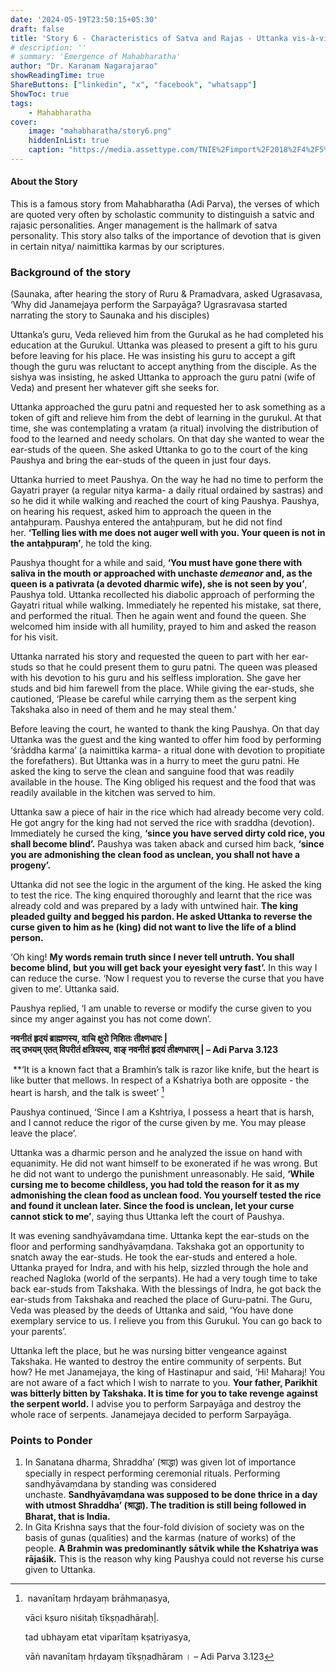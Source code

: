 ```yaml
---
date: '2024-05-19T23:50:15+05:30'
draft: false
title: 'Story 6 - Characteristics of Satva and Rajas - Uttanka vis-à-vis King Paushya'
# description: ''
# summary: 'Emergence of Mahabharatha'
author: "Dr. Karanam Nagarajarao"
showReadingTime: true
ShareButtons: ["linkedin", "x", "facebook", "whatsapp"]
ShowToc: true
tags: 
    - Mahabharatha
cover:
    image: "mahabharatha/story6.png"
    hiddenInList: true
    caption: "https://media.assettype.com/TNIE%2Fimport%2F2018%2F4%2F5%2Foriginal%2Fgetting.jpg?w=768&auto=format%2Ccompress&fit=max"
---
```


#### About the Story
This is a famous story from Mahabharatha (Adi Parva), the verses of which are quoted very often by scholastic community to distinguish a satvic and rajasic personalities. Anger management is the hallmark of satva personality. This story also talks of the importance of devotion that is given in certain nitya/ naimittika karmas by our scriptures.
### Background of the story
(Saunaka, after hearing the story of Ruru & Pramadvara, asked Ugrasavasa, ‘Why did Janamejaya perform the Sarpayāga? Ugrasravasa started narrating the story to Saunaka and his disciples)

Uttanka’s guru, Veda relieved him from the Gurukal as he had completed his education at the Gurukul. Uttanka was pleased to present a gift to his guru before leaving for his place. He was insisting his guru to accept a gift though the guru was reluctant to accept anything from the disciple. As the sishya was insisting, he asked Uttanka to approach the guru patni (wife of Veda) and present her whatever gift she seeks for.

Uttanka approached the guru patni and requested her to ask something as a token of gift and relieve him from the debt of learning in the gurukul. At that time, she was contemplating a vratam (a ritual) involving the distribution of food to the learned and needy scholars. On that day she wanted to wear the ear-studs of the queen. She asked Uttanka to go to the court of the king Paushya and bring the ear-studs of the queen in just four days.

Uttanka hurried to meet Paushya. On the way he had no time to perform the Gayatri prayer (a regular nitya karma- a daily ritual ordained by sastras) and so he did it while walking and reached the court of king Paushya. Paushya, on hearing his request, asked him to approach the queen in the antaḥpuraṃ. Paushya entered the antaḥpuraṃ, but he did not find her. **‘Telling lies with me does not auger well with you. Your queen is not in the antaḥpuraṃ’**, he told the king.

Paushya thought for a while and said, **‘You must have gone there with saliva in the mouth or approached with unchaste _demeanor_ and, as the queen is a pativrata (a devoted dharmic wife), she is not seen by you’**, Paushya told. Uttanka recollected his diabolic approach of performing the Gayatri ritual while walking. Immediately he repented his mistake, sat there, and performed the ritual. Then he again went and found the queen. She welcomed him inside with all humility, prayed to him and asked the reason for his visit.

Uttanka narrated his story and requested the queen to part with her ear-studs so that he could present them to guru patni. The queen was pleased with his devotion to his guru and his selfless imploration. She gave her studs and bid him farewell from the place. While giving the ear-studs, she cautioned, ‘Please be careful while carrying them as the serpent king Takshaka also in need of them and he may steal them.’

Before leaving the court, he wanted to thank the king Paushya. On that day Uttanka was the guest and the king wanted to offer him food by performing ‘śrāddha karma’ (a naimittika karma- a ritual done with devotion to propitiate the forefathers). But Uttanka was in a hurry to meet the guru patni. He asked the king to serve the clean and sanguine food that was readily available in the house. The King obliged his request and the food that was readily available in the kitchen was served to him.

Uttanka saw a piece of hair in the rice which had already become very cold. He got angry for the king had not served the rice with sraddha (devotion). Immediately he cursed the king, **‘since you have served dirty cold rice, you shall become blind’.** Paushya was taken aback and cursed him back, **‘since you are admonishing the clean food as unclean, you shall not have a progeny’.**

Uttanka did not see the logic in the argument of the king. He asked the king to test the rice. The king enquired thoroughly and learnt that the rice was already cold and was prepared by a lady with untwined hair. **The king pleaded guilty and begged his pardon. He asked Uttanka to reverse the curse given to him as he (king) did not want to live the life of a blind person.**

‘Oh king! **My words remain truth since I never tell untruth. You shall become blind, but you will get back your eyesight very fast’.** In this way I can reduce the curse. ‘Now I request you to reverse the curse that you have given to me’. Uttanka said.

Paushya replied, ‘I am unable to reverse or modify the curse given to you since my anger against you has not come down’.

**नवनीतं हृदयं ब्राह्मणस्य, वाचि क्षुरो निशितः तीक्ष्णधारः |**  
**तद् उभयम् एतत् विपरीतं क्षत्रियस्य, वाङ् नवनीतं हृदयं तीक्ष्णधारम् | – Adi Parva 3.123**

 **‘It is a known fact that a Bramhin’s talk is razor like knife, but the heart is like butter that mellows. In respect of a Kshatriya both are opposite - the heart is harsh, and the talk is sweet’ [^1]

Paushya continued, ‘Since I am a Kshtriya, I possess a heart that is harsh, and I cannot reduce the rigor of the curse given by me. You may please leave the place’.

Uttanka was a dharmic person and he analyzed the issue on hand with equanimity. He did not want himself to be exonerated if he was wrong. But he did not want to undergo the punishment unreasonably. He said, **‘While cursing me to become childless, you had told the reason for it as my admonishing the clean food as unclean food. You yourself tested the rice and found it unclean later. Since the food is unclean, let your curse cannot stick to me’**, saying thus Uttanka left the court of Paushya.

It was evening sandhyāvaṃdana time. Uttanka kept the ear-studs on the floor and performing sandhyāvaṃdana. Takshaka got an opportunity to snatch away the ear-studs. He took the ear-studs and entered a hole. Uttanka prayed for Indra, and with his help, sizzled through the hole and reached Nagloka (world of the serpants). He had a very tough time to take back ear-studs from Takshaka. With the blessings of Indra, he got back the ear-studs from Takshaka and reached the place of Guru-patni. The Guru, Veda was pleased by the deeds of Uttanka and said, ‘You have done exemplary service to us. I relieve you from this Gurukul. You can go back to your parents’.

Uttanka left the place, but he was nursing bitter vengeance against Takshaka. He wanted to destroy the entire community of serpents. But how? He met Janamejaya, the king of Hastinapur and said, ‘Hi! Maharaj! You are not aware of a fact which I wish to narrate to you. **Your father, Parikhit was bitterly bitten by Takshaka. It is time for you to take revenge against the serpent world.** I advise you to perform Sarpayāga and destroy the whole race of serpents. Janamejaya decided to perform Sarpayāga.

### Points to Ponder

1.  In Sanatana dharma, Shraddha’ (श्राद्धा) was given lot of importance specially in respect performing ceremonial rituals. Performing sandhyāvaṃdana by standing was considered unchaste. **Sandhyāvaṃdana was supposed to be done thrice in a day with utmost Shraddha’ (श्राद्धा). The tradition is still being followed in Bharat, that is India.**
2.  In Gita Krishna says that the four-fold division of society was on the basis of gunas (qualities) and the karmas (nature of works) of the people. **A Brahmin was predominantly sātvik while the Kshatriya was rājaśik.** This is the reason why king Paushya could not reverse his curse given to Uttanka.


[^1]: navanītaṃ hṛdayaṃ brāhmaṇasya,

	vāci kṣuro niśitaḥ tīkṣṇadhāraḥ|.
	
	tad ubhayam etat viparītaṃ kṣatriyasya,
	
	vāṅ navanītaṃ hṛdayaṃ tīkṣṇadhāram । – Adi Parva 3.123
